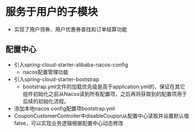 # 服务于用户的子模块
* 实现了用户领券、用户优惠券查找和订单结算功能

## 配置中心
* 引入spring-cloud-starter-alibaba-nacos-config
  * nacos配置管理功能
* 引入spring-cloud-starter-bootstrap
  * bootstrap.yml文件的加载优先级是高于application.yml的，保证在其它组件初始化之前从Nacos读到所有配置项，之后再将获取到的配置项用于后续的初始化流程。
* 添加本地nacos config配置项bootstrap.yml
* CouponCustomerController中disableCoupon从配置中心读取并设置默认值false，可以实现业务逻辑根据配置中心动态修改